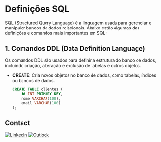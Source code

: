 # Definições SQL

SQL (Structured Query Language) é a linguagem usada para gerenciar e manipular bancos de dados relacionais. Abaixo estão algumas das definições e comandos mais importantes em SQL:

## 1. Comandos DDL (Data Definition Language)

Os comandos DDL são usados para definir a estrutura do banco de dados, incluindo criação, alteração e exclusão de tabelas e outros objetos.

- **CREATE**: Cria novos objetos no banco de dados, como tabelas, índices ou bancos de dados.
  ```sql
  CREATE TABLE clientes (
      id INT PRIMARY KEY,
      nome VARCHAR(100),
      email VARCHAR(100)
  );

## Contact
[![LinkedIn](https://img.shields.io/badge/LinkedIn-%230077B5.svg?style=for-the-badge&logo=linkedin&logoColor=white)](https://www.linkedin.com/in/luciana-sampaio/)
[![Outlook](https://img.shields.io/badge/Microsoft_Outlook-0078D4?style=for-the-badge&logo=microsoft-outlook&logoColor=white)](mailto:luciana.sampaio84@gmail.com)
